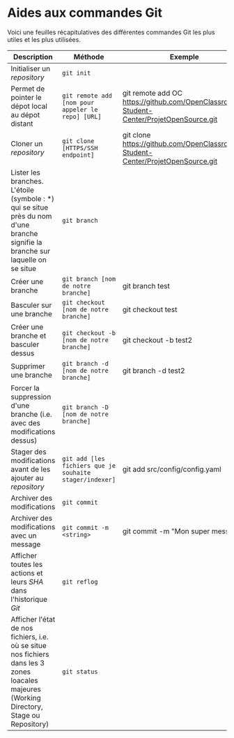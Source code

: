 # Aides aux commandes Git

Voici une feuilles récapitulatives des différentes commandes Git les plus utiles et les plus utilisées.

|Description|Méthode|Exemple|
|-|-|-|
|Initialiser un *repository*|`git init`|
|Permet de pointer le dépot local au dépot distant|`git remote add [nom pour appeler le repo] [URL]`|git remote add OC https://github.com/OpenClassrooms-Student-Center/ProjetOpenSource.git|
|Cloner un *repository*|`git clone [HTTPS/SSH endpoint]`|git clone https://github.com/OpenClassrooms-Student-Center/ProjetOpenSource.git|
|Lister les branches. L'étoile (symbole : *) qui se situe près du nom d'une branche signifie la branche sur laquelle on se situe|`git branch`||
|Créer une branche|`git branch [nom de notre branche]`|git branch test|
|Basculer sur une branche|`git checkout [nom de notre branche]`|git checkout test|
|Créer une branche et basculer dessus|`git checkout -b [nom de notre branche]`|git checkout -b test2|
|Supprimer une branche|`git branch -d [nom de notre branche]`|git branch -d test2|
|Forcer la suppression d'une branche (i.e. avec des modifications dessus)|`git branch -D [nom de notre branche]`||
|Stager des modifications avant de les ajouter au *repository*|`git add [les fichiers que je souhaite stager/indexer]`|git add src/config/config.yaml|
|Archiver des modifications|`git commit`||
|Archiver des modifications avec un message|`git commit -m <string>`|git commit -m "Mon super message"|
|Afficher toutes les actions et leurs *SHA* dans l'historique *Git*| `git reflog`||
|Afficher l'état de nos fichiers, i.e. où se situe nos fichiers dans les 3 zones loacales majeures (Working Directory, Stage ou Repository)|`git status`||
